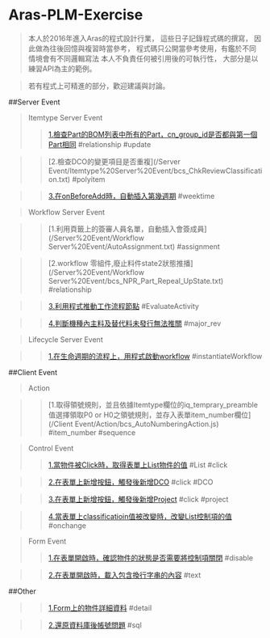 # Aras-PLM-Exercise
>本人於2016年進入Aras的程式設計行業，
>這些日子記錄程式碼的撰寫，
>因此做為往後回憶與複習時當參考，
>程式碼只公開當參考使用，有鑑於不同情境會有不同邏輯寫法
>本人不負責任何被引用後的可執行性，
>大部分是以練習API為主的範例。

>若有程式上可精進的部分，歡迎建議與討論。

##Server Event
>Itemtype Server Event
>>[1.檢查Part的BOM列表中所有的Part，cn_group_id是否都與第一個Part相同](/Server%20Event/Itemtype%20Server%20Event/bcs_AutoBOMAddGroupId.txt) #relationship #update

>>[2.檢查DCO的變更項目是否重複](/Server Event/Itemtype%20Server%20Event/bcs_ChkReviewClassification.txt) #polyitem

>>[3.在onBeforeAdd時，自動插入第幾週期](/Server%20Event/Itemtype%20Server%20Event/bcs_getWeekOfYear.txt) #weektime

>Workflow Server Event

>>[1.利用頁籤上的簽審人員名單，自動插入會簽成員](/Server%20Event/Workflow Server%20Event/AutoAssignment.txt) #assignment

>>[2.workflow 零組件,廢止料件state2狀態推播](/Server%20Event/Workflow Server%20Event/bcs_NPR_Part_Repeal_UpState.txt) #relationship

>>[3.利用程式推動工作流程節點](/Server%20Event/Workflow%20Server%20Event/bcs_chkPartOnlyOneForECR_UpWF.txt) #EvaluateActivity

>>[4.判斷機種內主料及替代料未發行無法推關](/Server%20Event/Workflow%20Server%20Event/bcs_chkaffectItemreleased.txt) #major_rev 

>Lifecycle Server Event

>>[1.在生命週期的流程上，用程式啟動workflow](/Server%20Event/Lifecycle%20Server%20Event/bcs_create_workflow.txt) #instantiateWorkflow


##Client Event
>Action

>>[1.取得領號規則，並且依據Itemtype欄位的iq_temprary_preamble值選擇領取P0 or H0之領號規則，並存入表單item_number欄位](/Client Event/Action/bcs_AutoNumberingAction.js) #item_number #sequence

>Control Event
>>[1.當物件被Click時，取得表單上List物件的值](/Client%20Event/Control%20Event/bcs_ClickListValueToText.txt) #List #click

>>[2.在表單上新增按鈕，觸發後新增DCO](/Client%20Event/Control%20Event/bcs_DocBusinessToDCO.txt) #click #DCO

>>[3.在表單上新增按鈕，觸發後新增Project](/Client%20Event/Control%20Event/bcs_DocBusinessToProject.txt) #click #project

>>[4.當表單上classificatioin值被改變時，改變List控制項的值](/Client%20Event/Control%20Event/bcs_iq_projectapply_ClassToFac.txt) #onchange 

>Form Event
>>[1.在表單開啟時，確認物件的狀態是否需要將控制項關閉](/Client%20Event/Form%20Event/bcs_ChkAutoNumber.txt) #disable

>>[2.在表單開啟時，載入包含換行字串的內容](/Client%20Event/Form%20Event/bcs_Notify_Tech_addContent.txt) #text

##Other
>>[1.Form上的物件詳細資料](/other/item_info.txt) #detail

>>[2.還原資料庫後帳號問題](/other/還原資料庫後帳號問題.txt) #sql
